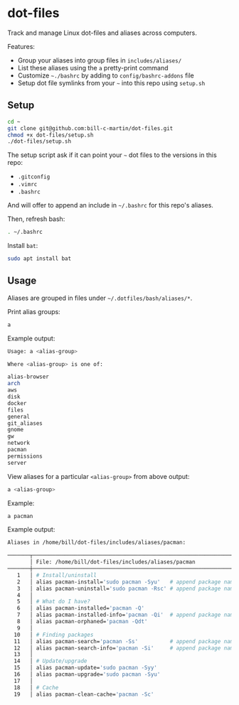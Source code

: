 # dot-files

Track and manage Linux dot-files and aliases across computers.

Features:

- Group your aliases into group files in `includes/aliases/`
- List these aliases using the `a` pretty-print command
- Customize `~./bashrc` by adding to `config/bashrc-addons` file
- Setup dot file symlinks from your `~` into this repo using `setup.sh`

## Setup

```bash
cd ~
git clone git@github.com:bill-c-martin/dot-files.git
chmod +x dot-files/setup.sh
./dot-files/setup.sh
```

The setup script ask if it can point your `~` dot files to the versions in this repo:

- `.gitconfig`
- `.vimrc`
- `.bashrc`

And will offer to append an include in `~/.bashrc` for this repo's aliases.

Then, refresh bash:

```bash
. ~/.bashrc
```

Install `bat`:

```bash
sudo apt install bat
```

## Usage

Aliases are grouped in files under `~/.dotfiles/bash/aliases/*`.

Print alias groups:

```bash
a
```

Example output:

```bash
Usage: a <alias-group>

Where <alias-group> is one of: 

alias-browser
arch
aws
disk
docker
files
general
git_aliases
gnome
gw
network
pacman
permissions
server
```

View aliases for a particular `<alias-group>` from above output:

```bash
a <alias-group>
```

Example:

```bash
a pacman
```

Example output:

```bash
Aliases in /home/bill/dot-files/includes/aliases/pacman:

───────┬────────────────────────────────────────────────────────────────────────────────────────────────────────────────────────────────────────────────────────────────
       │ File: /home/bill/dot-files/includes/aliases/pacman
───────┼────────────────────────────────────────────────────────────────────────────────────────────────────────────────────────────────────────────────────────────────
   1   │ # Install/uninstall
   2   │ alias pacman-install='sudo pacman -Syu'   # append package name
   3   │ alias pacman-uninstall='sudo pacman -Rsc' # append package name
   4   │ 
   5   │ # What do I have?
   6   │ alias pacman-installed='pacman -Q'
   7   │ alias pacman-installed-info='pacman -Qi'  # append package name
   8   │ alias pacman-orphaned='pacman -Qdt'
   9   │ 
  10   │ # Finding packages
  11   │ alias pacman-search='pacman -Ss'          # append package name
  12   │ alias pacman-search-info='pacman -Si'     # append package name
  13   │ 
  14   │ # Update/upgrade
  15   │ alias pacman-update='sudo pacman -Syy'
  16   │ alias pacman-upgrade='sudo pacman -Syu'
  17   │ 
  18   │ # Cache
  19   │ alias pacman-clean-cache='pacman -Sc'
```